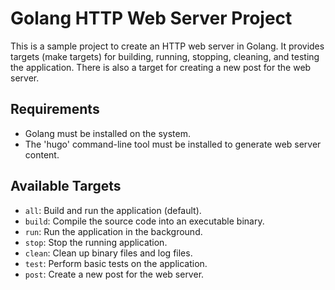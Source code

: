 # Golang HTTP Web Server Project

This is a sample project to create an HTTP web server in Golang. It provides targets (make targets) for building, running, stopping, cleaning, and testing the application. There is also a target for creating a new post for the web server.

## Requirements

- Golang must be installed on the system.
- The 'hugo' command-line tool must be installed to generate web server content.

## Available Targets

- `all`: Build and run the application (default).
- `build`: Compile the source code into an executable binary.
- `run`: Run the application in the background.
- `stop`: Stop the running application.
- `clean`: Clean up binary files and log files.
- `test`: Perform basic tests on the application.
- `post`: Create a new post for the web server.
